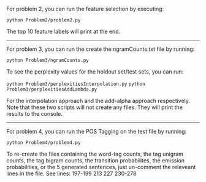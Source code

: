 For problem 2, you can run the feature selection by executing:

`python Problem2/problem2.py`

The top 10 feature labels will print at the end.

--------------------------------

For problem 3, you can run the create the ngramCounts.txt file by running:

`python Problem3/ngramCounts.py`

To see the perplexity values for the holdout set/test sets, you can run:

`python Problem3/perplexitiesInterpolation.py`
`python Problem3/perplexitiesAddLambda.py`

For the interpolation approach and the add-alpha approach respectively.
Note that these two scripts will not create any files. They will print the results to the console.

-------------------------------------

For problem 4, you can run the POS Tagging on the test file by running:

`python Problem4/problem4.py`

To re-create the files containing the word-tag counts, the tag unigram counts, the tag bigram counts,
the transition probabilites, the emission probabilities, or the 5 generated sentences, just un-comment
the releveant lines in the file. 
See lines:
197-199
213
227
230-278
